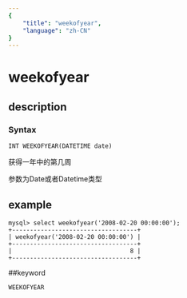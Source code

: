 ```yaml
---
{
    "title": "weekofyear",
    "language": "zh-CN"
}
---
```


# weekofyear
## description
### Syntax

`INT WEEKOFYEAR(DATETIME date)`



获得一年中的第几周

参数为Date或者Datetime类型

## example

```
mysql> select weekofyear('2008-02-20 00:00:00');
+-----------------------------------+
| weekofyear('2008-02-20 00:00:00') |
+-----------------------------------+
|                                 8 |
+-----------------------------------+
```

##keyword

    WEEKOFYEAR
